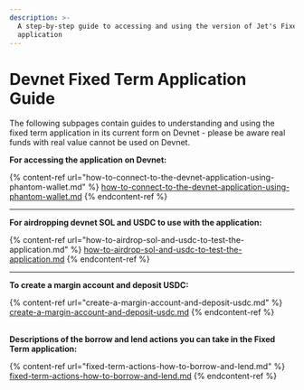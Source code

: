```yaml
---
description: >-
  A step-by-step guide to accessing and using the version of Jet's Fixed Term
  application
---
```


# Devnet Fixed Term Application Guide

The following subpages contain guides to understanding and using the fixed term application in its current form on Devnet - please be aware real funds with real value cannot be used on Devnet.



**For accessing the application on Devnet:**

{% content-ref url="how-to-connect-to-the-devnet-application-using-phantom-wallet.md" %}
[how-to-connect-to-the-devnet-application-using-phantom-wallet.md](how-to-connect-to-the-devnet-application-using-phantom-wallet.md)
{% endcontent-ref %}

****

**For airdropping devnet SOL and USDC to use with the application:**

{% content-ref url="how-to-airdrop-sol-and-usdc-to-test-the-application.md" %}
[how-to-airdrop-sol-and-usdc-to-test-the-application.md](how-to-airdrop-sol-and-usdc-to-test-the-application.md)
{% endcontent-ref %}

****

**To create a margin account and deposit USDC:**

{% content-ref url="create-a-margin-account-and-deposit-usdc.md" %}
[create-a-margin-account-and-deposit-usdc.md](create-a-margin-account-and-deposit-usdc.md)
{% endcontent-ref %}

\
**Descriptions of the borrow and lend actions you can take in the Fixed Term application:**

{% content-ref url="fixed-term-actions-how-to-borrow-and-lend.md" %}
[fixed-term-actions-how-to-borrow-and-lend.md](fixed-term-actions-how-to-borrow-and-lend.md)
{% endcontent-ref %}
